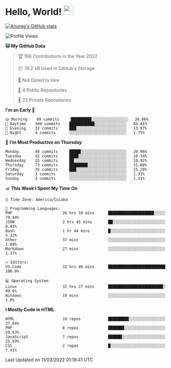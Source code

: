 
# Hello, World! <img src="https://raw.githubusercontent.com/MartinHeinz/MartinHeinz/master/wave.gif" width="30px">

[![Anurag's GitHub stats](https://github-readme-stats.vercel.app/api?username=ilismarque&count_private=true&show_icons=true&theme=dracula)](https://github.com/anuraghazra/github-readme-stats)

<!--START_SECTION:waka-->
![Profile Views](http://img.shields.io/badge/Profile%20Views-0-blue)

**🐱 My GitHub Data** 

> 🏆 166 Contributions in the Year 2022
 > 
> 📦 76.2 kB Used in GitHub's Storage 
 > 
> 🚫 Not Opted to Hire
 > 
> 📜 4 Public Repositories 
 > 
> 🔑 23 Private Repositories  
 > 
**I'm an Early 🐤** 

```text
🌞 Morning    89 commits     █████████░░░░░░░░░░░░░░░░   38.86% 
🌆 Daytime    104 commits    ███████████░░░░░░░░░░░░░░   45.41% 
🌃 Evening    32 commits     ███░░░░░░░░░░░░░░░░░░░░░░   13.97% 
🌙 Night      4 commits      ░░░░░░░░░░░░░░░░░░░░░░░░░   1.75%

```
📅 **I'm Most Productive on Thursday** 

```text
Monday       48 commits     █████░░░░░░░░░░░░░░░░░░░░   20.96% 
Tuesday      42 commits     ████░░░░░░░░░░░░░░░░░░░░░   18.34% 
Wednesday    25 commits     ██░░░░░░░░░░░░░░░░░░░░░░░   10.92% 
Thursday     73 commits     ████████░░░░░░░░░░░░░░░░░   31.88% 
Friday       35 commits     ███░░░░░░░░░░░░░░░░░░░░░░   15.28% 
Saturday     3 commits      ░░░░░░░░░░░░░░░░░░░░░░░░░   1.31% 
Sunday       3 commits      ░░░░░░░░░░░░░░░░░░░░░░░░░   1.31%

```


📊 **This Week I Spent My Time On** 

```text
⌚︎ Time Zone: America/Cuiaba

💬 Programming Languages: 
PHP                      26 hrs 10 mins      ████████████████████░░░░░   79.84% 
JSON                     2 hrs 45 mins       ██░░░░░░░░░░░░░░░░░░░░░░░   8.43% 
Bash                     1 hr 44 mins        █░░░░░░░░░░░░░░░░░░░░░░░░   5.32% 
Other                    37 mins             ░░░░░░░░░░░░░░░░░░░░░░░░░   1.89% 
Markdown                 27 mins             ░░░░░░░░░░░░░░░░░░░░░░░░░   1.37%

🔥 Editors: 
VS Code                  32 hrs 46 mins      █████████████████████████   100.0%

💻 Operating System: 
Linux                    32 hrs 27 mins      ████████████████████████░   99.0% 
Windows                  19 mins             ░░░░░░░░░░░░░░░░░░░░░░░░░   1.0%

```

**I Mostly Code in HTML** 

```text
HTML                     10 repos            █████████░░░░░░░░░░░░░░░░   37.04% 
PHP                      8 repos             ███████░░░░░░░░░░░░░░░░░░   29.63% 
JavaScript               7 repos             ██████░░░░░░░░░░░░░░░░░░░   25.93% 
CSS                      2 repos             █░░░░░░░░░░░░░░░░░░░░░░░░   7.41%

```



 Last Updated on 11/03/2022 01:19:41 UTC
<!--END_SECTION:waka-->

<!--
**ilismarque/ilismarque** is a ✨ _special_ ✨ repository because its `README.md` (this file) appears on your GitHub profile.

Here are some ideas to get you started:

- 🔭 I’m currently working on ...
- 🌱 I’m currently learning ...
- 👯 I’m looking to collaborate on ...
- 🤔 I’m looking for help with ...
- 💬 Ask me about ...
- 📫 How to reach me: ...
- 😄 Pronouns: ...
- ⚡ Fun fact: ...
-->
